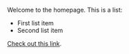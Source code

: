 Welcome to the homepage. This is a list:

* First list item
* Second list item

[Check out this link](https://example.com/).
